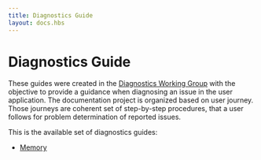 ```yaml
---
title: Diagnostics Guide
layout: docs.hbs
---
```


# Diagnostics Guide

These guides were created in the [Diagnostics Working Group](https://github.com/nodejs/diagnostics)
with the objective to provide a guidance when diagnosing an issue
in the user application.
The documentation project is organized based on user journey.
Those journeys are coherent set of step-by-step procedures,
that a user follows for problem determination of reported issues.

This is the available set of diagnostics guides:

* [Memory](/en/docs/guides/diagnostics/memory)
